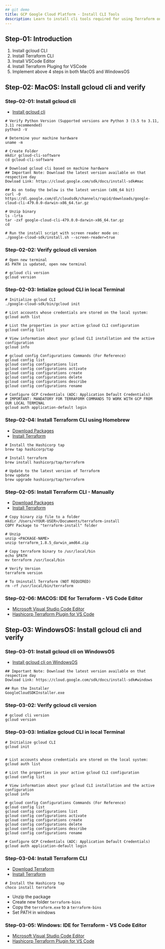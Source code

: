 ```yaml
---
## git demo
title: GCP Google Cloud Platform - Install CLI Tools
description: Learn to install cli tools required for using Terraform on GCP
---
```


## Step-01: Introduction
1. Install gcloud CLI 
2. Install Terraform CLI
3. Install VSCode Editor
4. Install Terraform Pluging for VSCode
5. Implement above 4 steps in both MacOS and WindowsOS

## Step-02: MacOS: Install gcloud cli and verify
### Step-02-01: Install gcloud cli
- [Install gcloud cli](https://cloud.google.com/sdk/docs/install-sdk#mac)
```t
# Verify Python Version (Supported versions are Python 3 (3.5 to 3.11, 3.11 recommended)
python3 -V

# Determine your machine hardware 
uname -m

# Create Folder
mkdir gcloud-cli-software
cd gcloud-cli-software

# Download gcloud cli based on machine hardware 
## Important Note: Download the latest version available on that respective day
Dowload Link: https://cloud.google.com/sdk/docs/install-sdk#mac

## As on today the below is the latest version (x86_64 bit)
curl -O https://dl.google.com/dl/cloudsdk/channels/rapid/downloads/google-cloud-cli-479.0.0-darwin-x86_64.tar.gz

# Unzip binary
ls -lrta
tar -zxf google-cloud-cli-479.0.0-darwin-x86_64.tar.gz
cd 

# Run the install script with screen reader mode on:
./google-cloud-sdk/install.sh --screen-reader=true
```

### Step-02-02: Verify gcloud cli version
```t
# Open new terminal
AS PATH is updated, open new terminal

# gcloud cli version
gcloud version
```

### Step-02-03: Intialize gcloud CLI in local Terminal 
```t
# Initialize gcloud CLI
./google-cloud-sdk/bin/gcloud init

# List accounts whose credentials are stored on the local system:
gcloud auth list

# List the properties in your active gcloud CLI configuration
gcloud config list

# View information about your gcloud CLI installation and the active configuration
gcloud info

# gcloud config Configurations Commands (For Reference)
gcloud config list
gcloud config configurations list
gcloud config configurations activate
gcloud config configurations create
gcloud config configurations delete
gcloud config configurations describe
gcloud config configurations rename

# Configure GCP Credentials (ADC: Application Default Credentials)
# IMPORTANT: MANDATORY FOR TERRAFORM COMMANDS TO WORK WITH GCP FROM OUR LOCAL TERMINAL
gcloud auth application-default login
```

### Step-02-04: Install Terraform CLI using Homebrew
- [Download Packages](https://developer.hashicorp.com/terraform/install#darwin)
- [Install Terraform](https://developer.hashicorp.com/terraform/tutorials/gcp-get-started/install-cli)
```t
# Install the Hashicorp tap
brew tap hashicorp/tap

# Install terraform 
brew install hashicorp/tap/terraform

# Update to the latest version of Terraform
brew update
brew upgrade hashicorp/tap/terraform
```

### Step-02-05: Install Terraform CLI - Manually
- [Download Packages](https://developer.hashicorp.com/terraform/install#darwin)
- [Install Terraform](https://developer.hashicorp.com/terraform/tutorials/gcp-get-started/install-cli)
```t
# Copy binary zip file to a folder
mkdir /Users/<YOUR-USER>/Documents/terraform-install
COPY Package to "terraform-install" folder

# Unzip
unzip <PACKAGE-NAME>
unzip terraform_1.8.5_darwin_amd64.zip

# Copy terraform binary to /usr/local/bin
echo $PATH
mv terraform /usr/local/bin

# Verify Version
terraform version

# To Uninstall Terraform (NOT REQUIRED)
rm -rf /usr/local/bin/terraform
```

### Step-02-06: MACOS: IDE for Terraform - VS Code Editor
- [Microsoft Visual Studio Code Editor](https://code.visualstudio.com/download)
- [Hashicorp Terraform Plugin for VS Code](https://marketplace.visualstudio.com/items?itemName=HashiCorp.terraform)


## Step-03: WindowsOS: Install gcloud cli and verify
### Step-03-01: Install gcloud cli on WindowsOS
- [Install gcloud cli on WindowsOS](https://cloud.google.com/sdk/docs/install-sdk#windows)
```t
## Important Note: Download the latest version available on that respective day
Dowload Link: https://cloud.google.com/sdk/docs/install-sdk#windows

## Run the Installer
GoogleCloudSDKInstaller.exe
```

### Step-03-02: Verify gcloud cli version
```t
# gcloud cli version
gcloud version
```

### Step-03-03: Intialize gcloud CLI in local Terminal 
```t
# Initialize gcloud CLI
gcloud init


# List accounts whose credentials are stored on the local system:
gcloud auth list

# List the properties in your active gcloud CLI configuration
gcloud config list

# View information about your gcloud CLI installation and the active configuration
gcloud info

# gcloud config Configurations Commands (For Reference)
gcloud config list
gcloud config configurations list
gcloud config configurations activate
gcloud config configurations create
gcloud config configurations delete
gcloud config configurations describe
gcloud config configurations rename

# Configure GCP Credentials (ADC: Application Default Credentials)
gcloud auth application-default login
```

### Step-03-04: Install Terraform CLI
- [Download Terraform](https://developer.hashicorp.com/terraform/install#windows)
- [Install Terraform](https://developer.hashicorp.com/terraform/tutorials/gcp-get-started/install-cli)
```t
# Install the Hashicorp tap
choco install terraform
```
- Unzip the package
- Create new folder `terraform-bins`
- Copy the `terraform.exe` to a `terraform-bins`
- Set PATH in windows 

### Step-03-05: Windows: IDE for Terraform - VS Code Editor
- [Microsoft Visual Studio Code Editor](https://code.visualstudio.com/download)
- [Hashicorp Terraform Plugin for VS Code](https://marketplace.visualstudio.com/items?itemName=HashiCorp.terraform)



